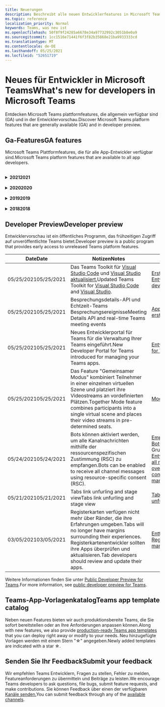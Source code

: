 ```yaml
---
title: Neuerungen
description: Beschreibt alle neuen Entwicklerfeatures in Microsoft Teams
ms.topic: reference
localization_priority: Normal
keywords: Teams, was neu ist
ms.openlocfilehash: 50f8f9f24285a6678e34a97732992c3051b8e0a9
ms.sourcegitcommit: 1cc1516e71441f6f3f82b35868e21ba9933333cd
ms.translationtype: MT
ms.contentlocale: de-DE
ms.lasthandoff: 05/25/2021
ms.locfileid: "52651719"
---
```

# <a name="whats-new-for-developers-in-microsoft-teams"></a><span data-ttu-id="3d6ef-104">Neues für Entwickler in Microsoft Teams</span><span class="sxs-lookup"><span data-stu-id="3d6ef-104">What's new for developers in Microsoft Teams</span></span>

<span data-ttu-id="3d6ef-105">Entdecken Microsoft Teams plattformfeatures, die allgemein verfügbar sind (GA) und in der Entwicklervorschau.</span><span class="sxs-lookup"><span data-stu-id="3d6ef-105">Discover Microsoft Teams platform features that are generally available (GA) and in developer preview.</span></span>

## <a name="ga-features"></a><span data-ttu-id="3d6ef-106">Ga-Features</span><span class="sxs-lookup"><span data-stu-id="3d6ef-106">GA features</span></span>

<span data-ttu-id="3d6ef-107">Microsoft Teams Plattformfeatures, die für alle App-Entwickler verfügbar sind.</span><span class="sxs-lookup"><span data-stu-id="3d6ef-107">Microsoft Teams platform features that are available to all app developers.</span></span>

<br>

<details>

<summary><span data-ttu-id="3d6ef-108"><b>2021</b></span><span class="sxs-lookup"><span data-stu-id="3d6ef-108"><b>2021</b></span></span></summary>

| <span data-ttu-id="3d6ef-109">**Date**</span><span class="sxs-lookup"><span data-stu-id="3d6ef-109">**Date**</span></span> | <span data-ttu-id="3d6ef-110">**Notizen**</span><span class="sxs-lookup"><span data-stu-id="3d6ef-110">**Notes**</span></span> | <span data-ttu-id="3d6ef-111">**Geänderte Themen**</span><span class="sxs-lookup"><span data-stu-id="3d6ef-111">**Changed topics**</span></span> |
| -------- | --------- | ------------------ |
|<span data-ttu-id="3d6ef-112">05/24/2021</span><span class="sxs-lookup"><span data-stu-id="3d6ef-112">05/24/2021</span></span>|<span data-ttu-id="3d6ef-113">Die Teams app-Entwurfsrichtlinien mit mobilen Mustern und mehr aktualisiert.</span><span class="sxs-lookup"><span data-stu-id="3d6ef-113">Updated Teams app design guidelines with mobile patterns and more.</span></span>|[<span data-ttu-id="3d6ef-114">Entwerfen Ihrer Teams App</span><span class="sxs-lookup"><span data-stu-id="3d6ef-114">Designing your Teams app</span></span>](~/concepts/design/design-teams-app-overview.md)
|<span data-ttu-id="3d6ef-115">05/13/2021</span><span class="sxs-lookup"><span data-stu-id="3d6ef-115">05/13/2021</span></span>|<span data-ttu-id="3d6ef-116">Informationen zu mConnect und Skooler hinzugefügt.</span><span class="sxs-lookup"><span data-stu-id="3d6ef-116">Added information on mConnect and Skooler.</span></span>|[<span data-ttu-id="3d6ef-117">Lernverwaltungssystem für Das Lernen von Moodle</span><span class="sxs-lookup"><span data-stu-id="3d6ef-117">Moodle learning management system</span></span>](resources/moodle-overview.md)
|<span data-ttu-id="3d6ef-118">05/10/2021</span><span class="sxs-lookup"><span data-stu-id="3d6ef-118">05/10/2021</span></span>| <span data-ttu-id="3d6ef-119">Manifest v1.10 wird veröffentlicht.</span><span class="sxs-lookup"><span data-stu-id="3d6ef-119">Manifest v1.10 is released.</span></span>|[<span data-ttu-id="3d6ef-120">Manifestschema</span><span class="sxs-lookup"><span data-stu-id="3d6ef-120">Manifest schema</span></span>](resources/schema/manifest-schema.md) |
|<span data-ttu-id="3d6ef-121">05/10/2021</span><span class="sxs-lookup"><span data-stu-id="3d6ef-121">05/10/2021</span></span>| <span data-ttu-id="3d6ef-122">Neue App-Anpassungsfunktion.</span><span class="sxs-lookup"><span data-stu-id="3d6ef-122">New app customization feature.</span></span>| [<span data-ttu-id="3d6ef-123">Aktivieren von Organisationen zum Anpassen Ihrer App</span><span class="sxs-lookup"><span data-stu-id="3d6ef-123">Enable orgs to customize your app</span></span>](concepts/design/enable-app-customization.md) |
|<span data-ttu-id="3d6ef-124">05/07/2021</span><span class="sxs-lookup"><span data-stu-id="3d6ef-124">05/07/2021</span></span>| <span data-ttu-id="3d6ef-125">Tiefe Links für Audio- und Videoanrufe im Chat.</span><span class="sxs-lookup"><span data-stu-id="3d6ef-125">Deep links for audio and video calls in chat.</span></span> |[<span data-ttu-id="3d6ef-126">Deep-Links</span><span class="sxs-lookup"><span data-stu-id="3d6ef-126">Deep links</span></span>](concepts/build-and-test/deep-links.md#deep-linking-to-an-audio-or-audio-video-call) |
|<span data-ttu-id="3d6ef-127">04/30/2021</span><span class="sxs-lookup"><span data-stu-id="3d6ef-127">04/30/2021</span></span>|<span data-ttu-id="3d6ef-128">Neue Anleitung zum Veröffentlichen von Apps im Teams Store.</span><span class="sxs-lookup"><span data-stu-id="3d6ef-128">New guidance on how to publish apps to the Teams store.</span></span>|<span data-ttu-id="3d6ef-129">[Veröffentlichen Ihrer App im Teams Store](concepts/deploy-and-publish/appsource/publish.md), Teams Richtlinien für die [Storeüberprüfung](concepts/deploy-and-publish/appsource/prepare/teams-store-validation-guidelines.md)</span><span class="sxs-lookup"><span data-stu-id="3d6ef-129">[Publish your app to the Teams store](concepts/deploy-and-publish/appsource/publish.md), [Teams store validation guidelines](concepts/deploy-and-publish/appsource/prepare/teams-store-validation-guidelines.md)</span></span> |
|<span data-ttu-id="3d6ef-130">04/29/2021</span><span class="sxs-lookup"><span data-stu-id="3d6ef-130">04/29/2021</span></span> | <span data-ttu-id="3d6ef-131">Neu: Universelle Aktionen für adaptive Karten.</span><span class="sxs-lookup"><span data-stu-id="3d6ef-131">New: Universal Actions for Adaptive Cards.</span></span> | [<span data-ttu-id="3d6ef-132">Universal-Aktionen für adaptive Karten</span><span class="sxs-lookup"><span data-stu-id="3d6ef-132">Universal Actions for Adaptive Cards</span></span>](task-modules-and-cards/cards/universal-actions-for-adaptive-cards/overview.md) |
|<span data-ttu-id="3d6ef-133">04/08/2021</span><span class="sxs-lookup"><span data-stu-id="3d6ef-133">04/08/2021</span></span>| <span data-ttu-id="3d6ef-134">Die App-Anpassungsfunktion ist jetzt in der Entwicklervorschau verfügbar.</span><span class="sxs-lookup"><span data-stu-id="3d6ef-134">App customization feature is now available in developer preview.</span></span>|<span data-ttu-id="3d6ef-135">[Übersicht über die Entwurfsteams-App,](concepts/design/enable-app-customization.md) [Übersicht über App Studio](concepts/build-and-test/app-studio-overview.md#connectors)und [Manifestschema](resources/schema/manifest-schema-dev-preview.md)</span><span class="sxs-lookup"><span data-stu-id="3d6ef-135">[Design teams app overview](concepts/design/enable-app-customization.md), [App studio overview](concepts/build-and-test/app-studio-overview.md#connectors), and [Manifest schema](resources/schema/manifest-schema-dev-preview.md)</span></span> |
|<span data-ttu-id="3d6ef-136">03/18/2021</span><span class="sxs-lookup"><span data-stu-id="3d6ef-136">03/18/2021</span></span>|<span data-ttu-id="3d6ef-137">Hinweis: Aktualisieren Sie auf Version 4.10 oder höher des Bot Framework SDK, wie wir mit dem Veraltetkeitsprozess für `TeamsInfo.getMembers` und begonnen `TeamsInfo.GetMembersAsync` haben.</span><span class="sxs-lookup"><span data-stu-id="3d6ef-137">Notice: Update to version 4.10 or above of the Bot Framework SDK, as we've started with the deprecation process for `TeamsInfo.getMembers` and `TeamsInfo.GetMembersAsync`.</span></span> | [<span data-ttu-id="3d6ef-138">Bot API-Änderungen für Team-/Chatmitglieder</span><span class="sxs-lookup"><span data-stu-id="3d6ef-138">Bot API Changes for Team/Chat Members</span></span>](resources/team-chat-member-api-changes.md) |
|<span data-ttu-id="3d6ef-139">03/05/2021</span><span class="sxs-lookup"><span data-stu-id="3d6ef-139">03/05/2021</span></span>|<span data-ttu-id="3d6ef-140">Hinweis: Registerkarten haben keine Ränder mehr um ihre Erfahrungen.</span><span class="sxs-lookup"><span data-stu-id="3d6ef-140">Notice: Tabs will no longer have margins surrounding their experiences.</span></span> <span data-ttu-id="3d6ef-141">Registerkartenentwickler sollten ihre Apps überprüfen und aktualisieren.</span><span class="sxs-lookup"><span data-stu-id="3d6ef-141">Tab developers should review and update their apps.</span></span> | [<span data-ttu-id="3d6ef-142">Entfernen von Registerkartenrändern</span><span class="sxs-lookup"><span data-stu-id="3d6ef-142">Removing tab margins</span></span>](resources/removing-tab-margins.md) |
|<span data-ttu-id="3d6ef-143">03/05/2021</span><span class="sxs-lookup"><span data-stu-id="3d6ef-143">03/05/2021</span></span>|<span data-ttu-id="3d6ef-144">Der Standardinstallationsbereich und die Gruppenfunktion werden in der Entwicklervorschau angezeigt.</span><span class="sxs-lookup"><span data-stu-id="3d6ef-144">Default install scope and group capability is in developer preview.</span></span>| [<span data-ttu-id="3d6ef-145">Standardinstallationsbereich und Gruppenfunktion</span><span class="sxs-lookup"><span data-stu-id="3d6ef-145">Default install scope and group capability</span></span>](concepts/deploy-and-publish/add-default-install-scope.md) |
|<span data-ttu-id="3d6ef-146">03/05/2021</span><span class="sxs-lookup"><span data-stu-id="3d6ef-146">03/05/2021</span></span>|<span data-ttu-id="3d6ef-147">Ordnen Sie persönliche App-Registerkarten neu an.</span><span class="sxs-lookup"><span data-stu-id="3d6ef-147">Reorder personal app tabs.</span></span>|[<span data-ttu-id="3d6ef-148">Neu anordnen der Registerkarte Chat in persönlichen Apps</span><span class="sxs-lookup"><span data-stu-id="3d6ef-148">Reorder the chat tab in personal apps</span></span>](tabs/how-to/create-tab-pages/content-page.md#reorder-static-personal-tabs)|
|<span data-ttu-id="3d6ef-149">03/04/2021</span><span class="sxs-lookup"><span data-stu-id="3d6ef-149">03/04/2021</span></span>|<span data-ttu-id="3d6ef-150">Informationsmasken in adaptiven Karten.</span><span class="sxs-lookup"><span data-stu-id="3d6ef-150">Information masking in Adaptive cards.</span></span>| [<span data-ttu-id="3d6ef-151">Informationsmasken in adaptiven Karten</span><span class="sxs-lookup"><span data-stu-id="3d6ef-151">Information masking in Adaptive cards</span></span>](task-modules-and-cards/cards/cards-format.md#information-masking-in-adaptive-cards) |
|<span data-ttu-id="3d6ef-152">02/19/2021</span><span class="sxs-lookup"><span data-stu-id="3d6ef-152">02/19/2021</span></span>|<span data-ttu-id="3d6ef-153">Standortfunktionen hinzugefügt.</span><span class="sxs-lookup"><span data-stu-id="3d6ef-153">Added location capabilities.</span></span> <br/> <span data-ttu-id="3d6ef-154">Informationen zu Standortfunktionen werden in der Übersicht über die Gerätefunktionen, systemeigene Geräteberechtigungen, Integrieren von Medienfunktionen und QR- oder Barcodescannerfunktionen hinzugefügt.</span><span class="sxs-lookup"><span data-stu-id="3d6ef-154">Location capabilities information is added in the device capabilities overview, native device permissions, integrate media capabilities, and QR or barcode scanner capability files.</span></span>|<span data-ttu-id="3d6ef-155">[Übersicht,](concepts/device-capabilities/device-capabilities-overview.md) [Geräteberechtigungen anfordern,](concepts/device-capabilities/native-device-permissions.md) [Medienfunktionen integrieren,](concepts/device-capabilities/mobile-camera-image-permissions.md) [QR- oder Strichcodescannerfunktion](concepts/device-capabilities/qr-barcode-scanner-capability.md)integrieren, [Standortfunktionen integrieren](concepts/device-capabilities/location-capability.md)</span><span class="sxs-lookup"><span data-stu-id="3d6ef-155">[Overview](concepts/device-capabilities/device-capabilities-overview.md), [Request device permissions](concepts/device-capabilities/native-device-permissions.md), [Integrate media capabilities](concepts/device-capabilities/mobile-camera-image-permissions.md), [Integrate QR or barcode scanner capability](concepts/device-capabilities/qr-barcode-scanner-capability.md), [Integrate location capabilities](concepts/device-capabilities/location-capability.md)</span></span> |
|<span data-ttu-id="3d6ef-156">02/18/2021</span><span class="sxs-lookup"><span data-stu-id="3d6ef-156">02/18/2021</span></span>|<span data-ttu-id="3d6ef-157">QR- oder Strichcodescannerfunktion hinzugefügt.</span><span class="sxs-lookup"><span data-stu-id="3d6ef-157">Added QR or barcode scanner capability.</span></span> <br/> <span data-ttu-id="3d6ef-158">Informationen zu QR- oder Strichcodescannerfunktionen werden in der Übersicht über die Gerätefunktionen, systemeigene Geräteberechtigungen und in die Integration von Medienfunktionen hinzugefügt.</span><span class="sxs-lookup"><span data-stu-id="3d6ef-158">QR or barcode scanner  capability information is added in the device capabilities overview, native device permissions, and integrate media capabilities files.</span></span>|<span data-ttu-id="3d6ef-159">[Übersicht](concepts/device-capabilities/device-capabilities-overview.md), [Geräteberechtigungen anfordern,](concepts/device-capabilities/native-device-permissions.md) [Medienfunktionen integrieren,](concepts/device-capabilities/mobile-camera-image-permissions.md) [QR- oder Strichcodescannerfunktion integrieren](concepts/device-capabilities/qr-barcode-scanner-capability.md)</span><span class="sxs-lookup"><span data-stu-id="3d6ef-159">[Overview](concepts/device-capabilities/device-capabilities-overview.md), [Request device permissions](concepts/device-capabilities/native-device-permissions.md), [Integrate media capabilities](concepts/device-capabilities/mobile-camera-image-permissions.md), [Integrate QR or barcode scanner capability](concepts/device-capabilities/qr-barcode-scanner-capability.md)</span></span> |
|<span data-ttu-id="3d6ef-160">02/09/2021</span><span class="sxs-lookup"><span data-stu-id="3d6ef-160">02/09/2021</span></span>|<span data-ttu-id="3d6ef-161">Übersicht über die Gerätefunktionen hinzugefügt.</span><span class="sxs-lookup"><span data-stu-id="3d6ef-161">Added device capabilities overview.</span></span> <br/> <span data-ttu-id="3d6ef-162">Informationen zur Mikrofonfunktion werden den systemeigenen Geräteberechtigungen hinzugefügt und integrieren Medienfunktionendateien.</span><span class="sxs-lookup"><span data-stu-id="3d6ef-162">Microphone capability information is added in the native device permissions and integrate media capabilities files.</span></span>|<span data-ttu-id="3d6ef-163">[Übersicht](concepts/device-capabilities/device-capabilities-overview.md), [Geräteberechtigungen anfordern](concepts/device-capabilities/native-device-permissions.md), [Medienfunktionen integrieren](concepts/device-capabilities/mobile-camera-image-permissions.md)</span><span class="sxs-lookup"><span data-stu-id="3d6ef-163">[Overview](concepts/device-capabilities/device-capabilities-overview.md), [Request device permissions](concepts/device-capabilities/native-device-permissions.md), [Integrate media capabilities](concepts/device-capabilities/mobile-camera-image-permissions.md)</span></span>|

<br>

</details>

<br>

<details>
  
<summary><span data-ttu-id="3d6ef-164"><b>2020</b></span><span class="sxs-lookup"><span data-stu-id="3d6ef-164"><b>2020</b></span></span></summary>

| <span data-ttu-id="3d6ef-165">**Date**</span><span class="sxs-lookup"><span data-stu-id="3d6ef-165">**Date**</span></span> | <span data-ttu-id="3d6ef-166">**Notizen**</span><span class="sxs-lookup"><span data-stu-id="3d6ef-166">**Notes**</span></span> | <span data-ttu-id="3d6ef-167">**Geänderte Themen**</span><span class="sxs-lookup"><span data-stu-id="3d6ef-167">**Changed topics**</span></span> |
| -------- | --------- | ------------------ |
|<span data-ttu-id="3d6ef-168">11/30/2020</span><span class="sxs-lookup"><span data-stu-id="3d6ef-168">11/30/2020</span></span>|<span data-ttu-id="3d6ef-169">Integration von Identitätsplattformen in Teams Toolkit und Visual Studio Code für Registerkarten.</span><span class="sxs-lookup"><span data-stu-id="3d6ef-169">Identity platform integration with Teams Toolkit and Visual Studio Code for tabs.</span></span>|[<span data-ttu-id="3d6ef-170">Einmalige Anmeldung mit Teams Toolkit und Visual Studio Code für Registerkarten</span><span class="sxs-lookup"><span data-stu-id="3d6ef-170">Single sign-on authentication with Teams Toolkit and Visual Studio Code for tabs</span></span>](toolkit/visual-studio-code-tab-sso.md)|
|<span data-ttu-id="3d6ef-171">11/16/2020</span><span class="sxs-lookup"><span data-stu-id="3d6ef-171">11/16/2020</span></span>|<span data-ttu-id="3d6ef-172">Teams App-Manifest auf Version 1.8 aktualisiert.</span><span class="sxs-lookup"><span data-stu-id="3d6ef-172">Teams app manifest updated to version 1.8.</span></span>|[<span data-ttu-id="3d6ef-173">Referenz: Manifestschema für Microsoft Teams</span><span class="sxs-lookup"><span data-stu-id="3d6ef-173">Reference: Manifest schema for Microsoft Teams</span></span>](resources/schema/manifest-schema.md)|
|<span data-ttu-id="3d6ef-174">11/10/2020</span><span class="sxs-lookup"><span data-stu-id="3d6ef-174">11/10/2020</span></span>|<span data-ttu-id="3d6ef-175">Teams bot design guidelines.</span><span class="sxs-lookup"><span data-stu-id="3d6ef-175">Teams bot design guidelines.</span></span>|[<span data-ttu-id="3d6ef-176">Richtlinien für das Botdesign</span><span class="sxs-lookup"><span data-stu-id="3d6ef-176">Bot design guidelines</span></span>](bots/design/bots.md)|
|<span data-ttu-id="3d6ef-177">09/30/2020</span><span class="sxs-lookup"><span data-stu-id="3d6ef-177">09/30/2020</span></span>|<span data-ttu-id="3d6ef-178">Das Senden und Empfangen von Dateien an Bots auf mobilen Geräten wird jetzt unterstützt.</span><span class="sxs-lookup"><span data-stu-id="3d6ef-178">Sending and receiving files to bots on mobile devices is now supported.</span></span>|[<span data-ttu-id="3d6ef-179">Senden und Empfangen von Dateien über Ihren Bot</span><span class="sxs-lookup"><span data-stu-id="3d6ef-179">Send and receive files through your bot</span></span>](resources/bot-v3/bots-files.md)|
|<span data-ttu-id="3d6ef-180">09/22/2020</span><span class="sxs-lookup"><span data-stu-id="3d6ef-180">09/22/2020</span></span>|<span data-ttu-id="3d6ef-181">Neue Informationen zum Einstieg in Teams Entwicklung.</span><span class="sxs-lookup"><span data-stu-id="3d6ef-181">New information for getting started with Teams development.</span></span>|[<span data-ttu-id="3d6ef-182">Erstellen der ersten Teams-App</span><span class="sxs-lookup"><span data-stu-id="3d6ef-182">Build your first Teams app overview</span></span>](build-your-first-app/build-first-app-overview.md)|
|<span data-ttu-id="3d6ef-183">09/18/2020</span><span class="sxs-lookup"><span data-stu-id="3d6ef-183">09/18/2020</span></span>|<span data-ttu-id="3d6ef-184">Unterstützung für Besprechungs-Teams (Release Preview).</span><span class="sxs-lookup"><span data-stu-id="3d6ef-184">Support for in-meeting Teams apps (Release Preview).</span></span>|<span data-ttu-id="3d6ef-185">[Erstellen von Apps für Teams und](apps-in-teams-meetings/create-apps-for-teams-meetings.md) Apps in Teams [Besprechungen](apps-in-teams-meetings/teams-apps-in-meetings.md)</span><span class="sxs-lookup"><span data-stu-id="3d6ef-185">[Create apps for Teams meetings](apps-in-teams-meetings/create-apps-for-teams-meetings.md) and [Apps in Teams meetings](apps-in-teams-meetings/teams-apps-in-meetings.md)</span></span>|
|<span data-ttu-id="3d6ef-186">08/19/2020</span><span class="sxs-lookup"><span data-stu-id="3d6ef-186">08/19/2020</span></span>|<span data-ttu-id="3d6ef-187">Importieren Teams Nachrichten mit Microsoft Graph.</span><span class="sxs-lookup"><span data-stu-id="3d6ef-187">Import Teams messages with Microsoft Graph.</span></span>|[<span data-ttu-id="3d6ef-188">Plattform-Nachrichten von Drittanbietern mithilfe von Microsoft Graph in Teams importieren</span><span class="sxs-lookup"><span data-stu-id="3d6ef-188">Import third-party platform messages to Teams using Microsoft Graph</span></span>](graph-api/import-messages/import-external-messages-to-teams.md)
| <span data-ttu-id="3d6ef-189">08/12/2020</span><span class="sxs-lookup"><span data-stu-id="3d6ef-189">08/12/2020</span></span> |<span data-ttu-id="3d6ef-190">Unterstützung für adaptive Karten im eingehenden Webhook, der zu GA verschoben wurde.</span><span class="sxs-lookup"><span data-stu-id="3d6ef-190">Adaptive Cards support in incoming webhook moved to GA.</span></span>|[<span data-ttu-id="3d6ef-191">Senden von adaptiven Karten mithilfe eines eingehenden Webhooks</span><span class="sxs-lookup"><span data-stu-id="3d6ef-191">Send adaptive cards using an incoming webhook</span></span>](~/webhooks-and-connectors/how-to/connectors-using.md#send-adaptive-cards-using-an-incoming-webhook) |
|<span data-ttu-id="3d6ef-192">08/10/2020</span><span class="sxs-lookup"><span data-stu-id="3d6ef-192">08/10/2020</span></span>|<span data-ttu-id="3d6ef-193">Erste Schritte beim Erstellen Teams Apps mit dem Visual Studio Toolkit.</span><span class="sxs-lookup"><span data-stu-id="3d6ef-193">Get started building Teams apps with the Visual Studio Toolkit.</span></span>|[<span data-ttu-id="3d6ef-194">Erstellen von Apps mit dem Microsoft Teams Toolkit und Visual Studio Code</span><span class="sxs-lookup"><span data-stu-id="3d6ef-194">Build apps with the Microsoft Teams Toolkit and Visual Studio Code</span></span>](toolkit/visual-studio-overview.md) |
|<span data-ttu-id="3d6ef-195">08/06/2020</span><span class="sxs-lookup"><span data-stu-id="3d6ef-195">08/06/2020</span></span>|<span data-ttu-id="3d6ef-196">Unterstützung für die Tabs-SSO-Authentifizierung.</span><span class="sxs-lookup"><span data-stu-id="3d6ef-196">Support for Tabs SSO authentication.</span></span>|[<span data-ttu-id="3d6ef-197">Entwickeln einer SSO-Microsoft Teams Registerkarte</span><span class="sxs-lookup"><span data-stu-id="3d6ef-197">Develop an SSO Microsoft Teams Tab</span></span>](tabs/how-to/authentication/auth-aad-sso.md#develop-an-sso-microsoft-teams-tab) |
|<span data-ttu-id="3d6ef-198">07/27/2020</span><span class="sxs-lookup"><span data-stu-id="3d6ef-198">07/27/2020</span></span> | <span data-ttu-id="3d6ef-199">Graph proaktive Bots und Nachrichten (Public Preview).</span><span class="sxs-lookup"><span data-stu-id="3d6ef-199">Graph proactive bots and messages (Public Preview).</span></span>|[<span data-ttu-id="3d6ef-200">Aktivieren einer proaktiven Botinstallation und proaktivem Messaging in Teams microsoft Graph</span><span class="sxs-lookup"><span data-stu-id="3d6ef-200">Enable proactive bot installation and proactive messaging in Teams with Microsoft Graph</span></span>](graph-api/proactive-bots-and-messages/graph-proactive-bots-and-messages.md)|
| <span data-ttu-id="3d6ef-201">07/22/2020</span><span class="sxs-lookup"><span data-stu-id="3d6ef-201">07/22/2020</span></span> |<span data-ttu-id="3d6ef-202">Updates für mobile Gerätefunktionen.</span><span class="sxs-lookup"><span data-stu-id="3d6ef-202">Mobile device capability updates.</span></span>|[<span data-ttu-id="3d6ef-203">Anfordern von Geräteberechtigungen für Microsoft Teams Registerkarte</span><span class="sxs-lookup"><span data-stu-id="3d6ef-203">Request device permissions for your Microsoft Teams tab</span></span>](concepts/device-capabilities/native-device-permissions.md) |
|<span data-ttu-id="3d6ef-204">07/20/2020</span><span class="sxs-lookup"><span data-stu-id="3d6ef-204">07/20/2020</span></span>|<span data-ttu-id="3d6ef-205">Teams App Validation Tool für AppSource-Übermittlungen.</span><span class="sxs-lookup"><span data-stu-id="3d6ef-205">Teams App Validation Tool for AppSource submissions.</span></span>|[<span data-ttu-id="3d6ef-206">Teams App-Validierungstool</span><span class="sxs-lookup"><span data-stu-id="3d6ef-206">Teams App Validation Tool</span></span>](concepts/deploy-and-publish/appsource/prepare/submission-checklist.md)
|<span data-ttu-id="3d6ef-207">07/15/2020</span><span class="sxs-lookup"><span data-stu-id="3d6ef-207">07/15/2020</span></span>|<span data-ttu-id="3d6ef-208">Erstellen Sie einen virtuellen Assistenten für Teams.</span><span class="sxs-lookup"><span data-stu-id="3d6ef-208">Create a virtual assistant for Teams.</span></span>|[<span data-ttu-id="3d6ef-209">Virtueller Assistent für Microsoft Teams</span><span class="sxs-lookup"><span data-stu-id="3d6ef-209">Virtual Assistant for Microsoft Teams</span></span>](samples/virtual-assistant.md)|
|<span data-ttu-id="3d6ef-210">07/14/2020</span><span class="sxs-lookup"><span data-stu-id="3d6ef-210">07/14/2020</span></span>|<span data-ttu-id="3d6ef-211">In einer dokumentation zu systemeigenen Ladeanzeigen.</span><span class="sxs-lookup"><span data-stu-id="3d6ef-211">Surfacing a native loading indicator documentation.</span></span>|[<span data-ttu-id="3d6ef-212">Anzeigen eines systemeigenen Ladeindikators</span><span class="sxs-lookup"><span data-stu-id="3d6ef-212">Showing a native loading indicator</span></span>](tabs/how-to/create-tab-pages/content-page.md#show-a-native-loading-indicator)
|<span data-ttu-id="3d6ef-213">07/01/2020</span><span class="sxs-lookup"><span data-stu-id="3d6ef-213">07/01/2020</span></span>|<span data-ttu-id="3d6ef-214">Erste Schritte beim Erstellen Teams Apps mit dem Visual Studio Code Toolkit.</span><span class="sxs-lookup"><span data-stu-id="3d6ef-214">Get started building Teams apps with the Visual Studio Code Toolkit.</span></span>|[<span data-ttu-id="3d6ef-215">Erstellen von Apps mit dem Microsoft Teams Toolkit und Visual Studio Code</span><span class="sxs-lookup"><span data-stu-id="3d6ef-215">Build apps with the Microsoft Teams Toolkit and Visual Studio Code</span></span>](toolkit/visual-studio-code-overview.md) |
|<span data-ttu-id="3d6ef-216">07/01/2020</span><span class="sxs-lookup"><span data-stu-id="3d6ef-216">07/01/2020</span></span>|<span data-ttu-id="3d6ef-217">Einmaliges Anmelden für Registerkarten ga für Teams und Desktopclients.</span><span class="sxs-lookup"><span data-stu-id="3d6ef-217">Single sign-on for tabs GA for Teams web and desktop clients.</span></span>|[<span data-ttu-id="3d6ef-218">Single Sign-On (SSO)</span><span class="sxs-lookup"><span data-stu-id="3d6ef-218">Single Sign-On (SSO)</span></span>](tabs/how-to/authentication/auth-aad-sso.md)|
|<span data-ttu-id="3d6ef-219">06/05/2020</span><span class="sxs-lookup"><span data-stu-id="3d6ef-219">06/05/2020</span></span>| <span data-ttu-id="3d6ef-220">Manifestschema auf Version 1.7 aktualisiert.</span><span class="sxs-lookup"><span data-stu-id="3d6ef-220">Manifest schema updated to version 1.7.</span></span>| [<span data-ttu-id="3d6ef-221">Referenz: Manifestschema für Microsoft Teams</span><span class="sxs-lookup"><span data-stu-id="3d6ef-221">Reference: Manifest schema for Microsoft Teams</span></span>](resources/schema/manifest-schema.md)|
|<span data-ttu-id="3d6ef-222">05/18/2020</span><span class="sxs-lookup"><span data-stu-id="3d6ef-222">05/18/2020</span></span>|<span data-ttu-id="3d6ef-223">Integrieren Power Virtual Agents in Teams.</span><span class="sxs-lookup"><span data-stu-id="3d6ef-223">Integrate Power Virtual Agents with Teams.</span></span>|[<span data-ttu-id="3d6ef-224">Integrieren eines Power Virtual Agents Chatbots in Microsoft Teams</span><span class="sxs-lookup"><span data-stu-id="3d6ef-224">Integrate a Power Virtual Agents chatbot with Microsoft Teams</span></span>](bots/how-to/add-power-virtual-agents-bot-to-teams.md)|
|<span data-ttu-id="3d6ef-225">04/01/2020</span><span class="sxs-lookup"><span data-stu-id="3d6ef-225">04/01/2020</span></span>|<span data-ttu-id="3d6ef-226">Integrieren von WFM-Systemen mit Shifts Connector für Teams.</span><span class="sxs-lookup"><span data-stu-id="3d6ef-226">Integrate WFM systems with Shifts Connector for Teams.</span></span>|[<span data-ttu-id="3d6ef-227">Microsoft Teams Verschiebt WFM-Connectors</span><span class="sxs-lookup"><span data-stu-id="3d6ef-227">Microsoft Teams Shifts WFM connectors</span></span>](samples/shifts-wfm-connectors.md)
| <span data-ttu-id="3d6ef-228">03/24/2020</span><span class="sxs-lookup"><span data-stu-id="3d6ef-228">03/24/2020</span></span> | <span data-ttu-id="3d6ef-229">Unterstützung für das Abrufen eines einzelnen Mitglieds einer Unterhaltung und zusätzliche Unterstützung für das Abrufen von seitenseitigen Mitgliedern hinzugefügt.</span><span class="sxs-lookup"><span data-stu-id="3d6ef-229">Added support for retrieving a single member of a conversation, and additional support for retrieving paged members.</span></span> | [<span data-ttu-id="3d6ef-230">Teams-Kontext für Ihren Bot erhalten</span><span class="sxs-lookup"><span data-stu-id="3d6ef-230">Get Teams context for your bot</span></span>](~/bots/how-to/get-teams-context.md) |

<br>

</details>

<br>

<details>
  
<summary><span data-ttu-id="3d6ef-231"><b>2019</b></span><span class="sxs-lookup"><span data-stu-id="3d6ef-231"><b>2019</b></span></span></summary>

| <span data-ttu-id="3d6ef-232">**Date**</span><span class="sxs-lookup"><span data-stu-id="3d6ef-232">**Date**</span></span> | <span data-ttu-id="3d6ef-233">**Notizen**</span><span class="sxs-lookup"><span data-stu-id="3d6ef-233">**Notes**</span></span> | <span data-ttu-id="3d6ef-234">**Geänderte Themen**</span><span class="sxs-lookup"><span data-stu-id="3d6ef-234">**Changed topics**</span></span> |
| -------- | --------- | ------------------ |
| <span data-ttu-id="3d6ef-235">12/26/2019</span><span class="sxs-lookup"><span data-stu-id="3d6ef-235">12/26/2019</span></span> | <span data-ttu-id="3d6ef-236">Der Parameter in Nutzlasten, die an einen Bot gesendet werden, ist nicht mehr verschlüsselt, sodass Sie diesen Wert verwenden können, um `replyToId` Deeplinks zu diesen Nachrichten zu erstellen.</span><span class="sxs-lookup"><span data-stu-id="3d6ef-236">The `replyToId` parameter in payloads sent to a bot is no longer encrypted, allowing you to use this value to construct deeplinks to these messages.</span></span> <span data-ttu-id="3d6ef-237">Nachrichtennutzlasten enthalten die verschlüsselten Werte im Parameter `legacy.replyToId` .</span><span class="sxs-lookup"><span data-stu-id="3d6ef-237">Message payloads include the encrypted values in the parameter `legacy.replyToId`.</span></span>  |
| <span data-ttu-id="3d6ef-238">11/05/2019</span><span class="sxs-lookup"><span data-stu-id="3d6ef-238">11/05/2019</span></span> | <span data-ttu-id="3d6ef-239">Einmaliges Anmelden mit dem Teams JavaScript SDK.</span><span class="sxs-lookup"><span data-stu-id="3d6ef-239">Single sign-on using the Teams JavaScript SDK.</span></span> | [<span data-ttu-id="3d6ef-240">Einmaliges Anmelden</span><span class="sxs-lookup"><span data-stu-id="3d6ef-240">Single sign-on</span></span>](tabs/how-to/authentication/auth-aad-sso.md) |
| <span data-ttu-id="3d6ef-241">10/31/2019</span><span class="sxs-lookup"><span data-stu-id="3d6ef-241">10/31/2019</span></span> | <span data-ttu-id="3d6ef-242">Dokumentation zu Unterhaltungsbots und Messagingerweiterungen, die aktualisiert wurden, um das 4.6 Bot Framework SDK zu widerspiegeln.</span><span class="sxs-lookup"><span data-stu-id="3d6ef-242">Conversational bots and messaging extension documentation updated to reflect the 4.6 Bot Framework SDK.</span></span> <span data-ttu-id="3d6ef-243">Die Dokumentation für das v3 SDK finden Sie im Abschnitt Ressourcen.</span><span class="sxs-lookup"><span data-stu-id="3d6ef-243">Documentation for the v3 SDK is available in the Resources section.</span></span> | <span data-ttu-id="3d6ef-244">Alle Bot- und Messagingerweiterungsdokumentation.</span><span class="sxs-lookup"><span data-stu-id="3d6ef-244">All bot and messaging extension documentation.</span></span> |
| <span data-ttu-id="3d6ef-245">10/31/2019</span><span class="sxs-lookup"><span data-stu-id="3d6ef-245">10/31/2019</span></span> | <span data-ttu-id="3d6ef-246">Neue Dokumentationsstruktur und Hauptartikel-Umgestaltung.</span><span class="sxs-lookup"><span data-stu-id="3d6ef-246">New documentation structure, and major article refactoring.</span></span> <span data-ttu-id="3d6ef-247">Melden Sie alle nicht gefundenen Links oder 404, indem Sie ein GitHub erstellen.</span><span class="sxs-lookup"><span data-stu-id="3d6ef-247">Please report any dead links or 404's by creating a GitHub Issue.</span></span> | <span data-ttu-id="3d6ef-248">Alle!</span><span class="sxs-lookup"><span data-stu-id="3d6ef-248">All of them!</span></span> |
| <span data-ttu-id="3d6ef-249">09/13/2019</span><span class="sxs-lookup"><span data-stu-id="3d6ef-249">09/13/2019</span></span> | <span data-ttu-id="3d6ef-250">Der Anforderungsbot wird über die aktionsbasierte Messagingerweiterung installiert.</span><span class="sxs-lookup"><span data-stu-id="3d6ef-250">Request bot is installed from action-based messaging extension.</span></span> | [<span data-ttu-id="3d6ef-251">Initiieren von Aktionen mit Messagingerweiterungen</span><span class="sxs-lookup"><span data-stu-id="3d6ef-251">Initiate actions with messaging extensions</span></span>](resources/messaging-extension-v3/create-extensions.md#request-to-install-your-conversational-bot)
| <span data-ttu-id="3d6ef-252">08/28/2019</span><span class="sxs-lookup"><span data-stu-id="3d6ef-252">08/28/2019</span></span> | <span data-ttu-id="3d6ef-253">Unterstützung für private Kanäle in Registerkarten und Connectors.</span><span class="sxs-lookup"><span data-stu-id="3d6ef-253">Support for private channels in tabs and Connectors.</span></span> | [<span data-ttu-id="3d6ef-254">Kontext für Ihre Registerkarte erhalten</span><span class="sxs-lookup"><span data-stu-id="3d6ef-254">Get context for your tab</span></span>](tabs/how-to/access-teams-context.md#retrieving-context-in-private-channels) |
| <span data-ttu-id="3d6ef-255">06/20/2019</span><span class="sxs-lookup"><span data-stu-id="3d6ef-255">06/20/2019</span></span> | <span data-ttu-id="3d6ef-256">Freigeben einer externen Website von einer externen Website in einem Teams Kanal.</span><span class="sxs-lookup"><span data-stu-id="3d6ef-256">Share an external website, from an external website, into a Teams channel.</span></span> | [<span data-ttu-id="3d6ef-257">Freigeben für Teams</span><span class="sxs-lookup"><span data-stu-id="3d6ef-257">Share to Teams</span></span>](~/share-to-teams.md) |
| <span data-ttu-id="3d6ef-258">05/25/2019</span><span class="sxs-lookup"><span data-stu-id="3d6ef-258">05/25/2019</span></span> | <span data-ttu-id="3d6ef-259">Reagieren Sie mit Botnachricht aus dem Aufgabenmodul.</span><span class="sxs-lookup"><span data-stu-id="3d6ef-259">Respond with bot message from task module.</span></span> | [<span data-ttu-id="3d6ef-260">Reagieren mit Botnachricht aus dem Aufgabenmodul</span><span class="sxs-lookup"><span data-stu-id="3d6ef-260">Respond with bot message from task module</span></span>](resources/messaging-extension-v3/create-extensions.md#respond-with-an-adaptive-card-message-sent-from-a-bot) |
| <span data-ttu-id="3d6ef-261">05/25/2019</span><span class="sxs-lookup"><span data-stu-id="3d6ef-261">05/25/2019</span></span> | <span data-ttu-id="3d6ef-262">Bots in Gruppenchats.</span><span class="sxs-lookup"><span data-stu-id="3d6ef-262">Bots in group chats.</span></span> | [<span data-ttu-id="3d6ef-263">Interagieren mit einem Bot im Gruppenchat oder -kanal</span><span class="sxs-lookup"><span data-stu-id="3d6ef-263">Interact with a bot in group chat or channel</span></span>](~/concepts/bots/bot-conversations/bots-conv-channel.md) |
| <span data-ttu-id="3d6ef-264">05/20/2019</span><span class="sxs-lookup"><span data-stu-id="3d6ef-264">05/20/2019</span></span> | <span data-ttu-id="3d6ef-265">Lokalisierung des App-Manifests.</span><span class="sxs-lookup"><span data-stu-id="3d6ef-265">App manifest localization.</span></span> | [<span data-ttu-id="3d6ef-266">App-Lokalisierung</span><span class="sxs-lookup"><span data-stu-id="3d6ef-266">App localization</span></span>](~/publishing/apps-localization.md) |
| <span data-ttu-id="3d6ef-267">05/20/2019</span><span class="sxs-lookup"><span data-stu-id="3d6ef-267">05/20/2019</span></span> | <span data-ttu-id="3d6ef-268">Nachrichtenaktionen.</span><span class="sxs-lookup"><span data-stu-id="3d6ef-268">Message actions.</span></span> | [<span data-ttu-id="3d6ef-269">Nachrichtenaktionen</span><span class="sxs-lookup"><span data-stu-id="3d6ef-269">Message Actions</span></span>](resources/messaging-extension-v3/create-extensions.md#action-type-message-extensions) |
| <span data-ttu-id="3d6ef-270">05/20/2019</span><span class="sxs-lookup"><span data-stu-id="3d6ef-270">05/20/2019</span></span> | <span data-ttu-id="3d6ef-271">Verknüpfungsentfurling (benutzerdefinierte URL-Vorschau).</span><span class="sxs-lookup"><span data-stu-id="3d6ef-271">Link unfurling (custom URL previews).</span></span> | [<span data-ttu-id="3d6ef-272">Entfalten von Links</span><span class="sxs-lookup"><span data-stu-id="3d6ef-272">Link unfurling</span></span>](messaging-extensions/how-to/link-unfurling.md)|
| <span data-ttu-id="3d6ef-273">05/06/2019</span><span class="sxs-lookup"><span data-stu-id="3d6ef-273">05/06/2019</span></span> | <span data-ttu-id="3d6ef-274">Anwendungszertifizierungsprogramm für Store-Apps.</span><span class="sxs-lookup"><span data-stu-id="3d6ef-274">Application Certification program for store apps.</span></span> | [<span data-ttu-id="3d6ef-275">Anwendungszertifizierung</span><span class="sxs-lookup"><span data-stu-id="3d6ef-275">Application Certification</span></span>](~/concepts/deploy-and-publish/appsource/post-publish/overview.md#complete-microsoft-365-certification) |
| <span data-ttu-id="3d6ef-276">05/06/2019</span><span class="sxs-lookup"><span data-stu-id="3d6ef-276">05/06/2019</span></span> | <span data-ttu-id="3d6ef-277">App-Vorlagen sind jetzt verfügbar.</span><span class="sxs-lookup"><span data-stu-id="3d6ef-277">App Templates are now available.</span></span> | [<span data-ttu-id="3d6ef-278">App-Vorlagen</span><span class="sxs-lookup"><span data-stu-id="3d6ef-278">App Templates</span></span>](~/samples/app-templates.md) |
| <span data-ttu-id="3d6ef-279">04/23/2019</span><span class="sxs-lookup"><span data-stu-id="3d6ef-279">04/23/2019</span></span> | <span data-ttu-id="3d6ef-280">Aktionsbasierte Messagingerweiterungen sind jetzt verfügbar.</span><span class="sxs-lookup"><span data-stu-id="3d6ef-280">Action-based Messaging Extensions are now available.</span></span> | [<span data-ttu-id="3d6ef-281">Aktionsbasierte Nachrichtenerweiterungen</span><span class="sxs-lookup"><span data-stu-id="3d6ef-281">Action-based Message Extensions</span></span>](~/concepts/messaging-extensions/create-extensions.md) |
| <span data-ttu-id="3d6ef-282">02/18/2019</span><span class="sxs-lookup"><span data-stu-id="3d6ef-282">02/18/2019</span></span> | <span data-ttu-id="3d6ef-283">Das Erstellen von tiefen Links zu privaten Chats ist nicht in der Entwicklervorschau verfügbar.</span><span class="sxs-lookup"><span data-stu-id="3d6ef-283">Creating deep links to private chat is out of developer preview and available.</span></span> | [<span data-ttu-id="3d6ef-284">Tiefe Verknüpfung mit einem Chat</span><span class="sxs-lookup"><span data-stu-id="3d6ef-284">Deep linking to a chat</span></span>](concepts/build-and-test/deep-links.md#deep-linking-to-a-chat) |
| <span data-ttu-id="3d6ef-285">01/23/2019</span><span class="sxs-lookup"><span data-stu-id="3d6ef-285">01/23/2019</span></span> | <span data-ttu-id="3d6ef-286">Anzeigen von SKU- und licenceType-Informationen im Registerkartenkontext.</span><span class="sxs-lookup"><span data-stu-id="3d6ef-286">Surfacing SKU and licenceType information in the tab context.</span></span> | [<span data-ttu-id="3d6ef-287">Registerkartenkontext</span><span class="sxs-lookup"><span data-stu-id="3d6ef-287">Tab Context</span></span>](~/concepts/tabs/tabs-context.md) |

<br>

</details>

<br>

<details>

<summary><span data-ttu-id="3d6ef-288"><b>2018</b></span><span class="sxs-lookup"><span data-stu-id="3d6ef-288"><b>2018</b></span></span></summary>

| <span data-ttu-id="3d6ef-289">**Date**</span><span class="sxs-lookup"><span data-stu-id="3d6ef-289">**Date**</span></span> | <span data-ttu-id="3d6ef-290">**Notizen**</span><span class="sxs-lookup"><span data-stu-id="3d6ef-290">**Notes**</span></span> | <span data-ttu-id="3d6ef-291">**Geänderte Themen**</span><span class="sxs-lookup"><span data-stu-id="3d6ef-291">**Changed topics**</span></span> |
| -------- | --------- | ------------------ |
| <span data-ttu-id="3d6ef-292">12.11.2018</span><span class="sxs-lookup"><span data-stu-id="3d6ef-292">11/12/2018</span></span> | <span data-ttu-id="3d6ef-293">Registerkarten im Gruppenchat sind jetzt in der veröffentlichten Version von Teams verfügbar und wurden aus der Entwicklervorschau verschoben.</span><span class="sxs-lookup"><span data-stu-id="3d6ef-293">Tabs in group chat is now available in the released version of Teams, and has been moved out of developer preview.</span></span> <span data-ttu-id="3d6ef-294">Im Rahmen dieser Arbeit wurde der Abschnitt Registerkarten aus Gründen der Übersichtlichkeit überarbeitet.</span><span class="sxs-lookup"><span data-stu-id="3d6ef-294">As part of this work, the tabs section has been reworked for clarity.</span></span>| [<span data-ttu-id="3d6ef-295">Konfigurierbare Registerkarten</span><span class="sxs-lookup"><span data-stu-id="3d6ef-295">Configurable tabs</span></span>](~/concepts/tabs/tabs-configurable.md) |
| <span data-ttu-id="3d6ef-296">11/11/2018</span><span class="sxs-lookup"><span data-stu-id="3d6ef-296">11/11/2018</span></span> | <span data-ttu-id="3d6ef-297">Die ersten Schritte für Knoten JS und für .NET/C# wurden aktualisiert, um App Studio in Teams zu verwenden, und ein neuer Abschnitt wurde zum Hosten von Node-basierten Teams-Apps in Azure hinzugefügt.</span><span class="sxs-lookup"><span data-stu-id="3d6ef-297">Getting started for Node JS and for .NET/C# has been updated to use App Studio in Teams, and a new section has been added on hosting Node based Teams apps in Azure.</span></span> | <span data-ttu-id="3d6ef-298">Erste Schritte auf der [Microsoft Teams-Plattform mit C#/.NET und App Studio](~/get-started/get-started-dotnet-app-studio.md), Erste Schritte auf der Microsoft Teams-Plattform mit Node [JS und App Studio](~/get-started/get-started-nodejs-app-studio.md), Hosten Ihrer Node [Teams-App in Azure](~/get-started/get-started-nodejs-in-azure.md)</span><span class="sxs-lookup"><span data-stu-id="3d6ef-298">[Get started on the Microsoft Teams platform with C#/.NET and App Studio](~/get-started/get-started-dotnet-app-studio.md),  [Get started on the Microsoft Teams platform with Node JS and App Studio](~/get-started/get-started-nodejs-app-studio.md), [Host your Node Teams app in Azure](~/get-started/get-started-nodejs-in-azure.md)</span></span>|
| <span data-ttu-id="3d6ef-299">11/09/2018</span><span class="sxs-lookup"><span data-stu-id="3d6ef-299">11/09/2018</span></span> | <span data-ttu-id="3d6ef-300">Sie können jetzt tiefe Links zu privaten Chats zwischen Benutzern erstellen.</span><span class="sxs-lookup"><span data-stu-id="3d6ef-300">You can now create deep links to private chats between users.</span></span> | [<span data-ttu-id="3d6ef-301">Tiefe Verknüpfung mit einem Chat</span><span class="sxs-lookup"><span data-stu-id="3d6ef-301">Deep linking to a chat</span></span>](concepts/build-and-test/deep-links.md#deep-linking-to-a-chat) |
| <span data-ttu-id="3d6ef-302">08.11.2018</span><span class="sxs-lookup"><span data-stu-id="3d6ef-302">11/08/2018</span></span> | <span data-ttu-id="3d6ef-303">SharePoint-Framework 1.7 ist im Lieferumfang und damit ein neues Feature zur Verwendung Microsoft Teams Registerkarte als SharePoint-Framework web part.</span><span class="sxs-lookup"><span data-stu-id="3d6ef-303">SharePoint Framework 1.7 has shipped and with it a new feature to use Microsoft Teams tab as a SharePoint Framework web part.</span></span> | [<span data-ttu-id="3d6ef-304">Registerkarten in SharePoint</span><span class="sxs-lookup"><span data-stu-id="3d6ef-304">Tabs in SharePoint</span></span>](~/concepts/tabs/tabs-in-sharepoint.md) |
| <span data-ttu-id="3d6ef-305">11/05/2018</span><span class="sxs-lookup"><span data-stu-id="3d6ef-305">11/05/2018</span></span> | <span data-ttu-id="3d6ef-306">Das **Aufgabenmodulfeature** wurde veröffentlicht.</span><span class="sxs-lookup"><span data-stu-id="3d6ef-306">The **task module** feature was released.</span></span> <span data-ttu-id="3d6ef-307">Mit einem Aufgabenmodul können Sie modale Popuperfahrungen in Ihrer Teams sowohl auf Bots als auch auf Registerkarten erstellen.</span><span class="sxs-lookup"><span data-stu-id="3d6ef-307">A task module allows you to create modal popup experiences in your Teams application, from both bots and tabs.</span></span> <span data-ttu-id="3d6ef-308">Innerhalb des Popups können Sie ihren eigenen benutzerdefinierten HTML/JavaScript-Code ausführen, ein -basiertes Widget wie ein YouTube- oder Microsoft Stream-Video anzeigen oder eine `<iframe>` [adaptive Karte anzeigen.](/adaptive-cards/)</span><span class="sxs-lookup"><span data-stu-id="3d6ef-308">Inside the popup, you can run your own custom HTML/JavaScript code, show an `<iframe>`-based widget such as a YouTube or Microsoft Stream video, or display an [Adaptive card](/adaptive-cards/).</span></span> | <span data-ttu-id="3d6ef-309">[Aufgabenmodul Übersicht](~/concepts/task-modules/task-modules-overview.md), [Aufgabenmodul in Registerkarten](~/concepts/task-modules/task-modules-tabs.md),  [Aufgabenmodul in Bots](~/concepts/task-modules/task-modules-bots.md)</span><span class="sxs-lookup"><span data-stu-id="3d6ef-309">[Task module Overview](~/concepts/task-modules/task-modules-overview.md), [task module in tabs](~/concepts/task-modules/task-modules-tabs.md),  [task module in bots](~/concepts/task-modules/task-modules-bots.md)</span></span> |
| <span data-ttu-id="3d6ef-310">10/05/2018</span><span class="sxs-lookup"><span data-stu-id="3d6ef-310">10/05/2018</span></span> | <span data-ttu-id="3d6ef-311">Formatierungsinformationen für Karten wurden auf desktop-, iOS- und Android-Clients für Teams.</span><span class="sxs-lookup"><span data-stu-id="3d6ef-311">Formatting information for cards has been updated and tested in the desktop, iOS, and Android clients for Teams.</span></span> | <span data-ttu-id="3d6ef-312">[Karten](~/concepts/cards/cards.md), [Kartenformatierung](~/concepts/cards/cards-format.md)</span><span class="sxs-lookup"><span data-stu-id="3d6ef-312">[Cards](~/concepts/cards/cards.md), [Card formatting](~/concepts/cards/cards-format.md)</span></span> |
| <span data-ttu-id="3d6ef-313">09/24/2018</span><span class="sxs-lookup"><span data-stu-id="3d6ef-313">09/24/2018</span></span> | <span data-ttu-id="3d6ef-314">Die APIs für Anrufe und Onlinebesprechungen für Microsoft Graph wurden in der Betaversion veröffentlicht, und Teams-Apps können jetzt auf vielfältige Weise mithilfe von Sprach- und Videonachrichten mit Benutzern interagieren.</span><span class="sxs-lookup"><span data-stu-id="3d6ef-314">Calls and online meetings APIs for Microsoft Graph were released to beta, and Teams apps can now interact with users in rich ways using voice and video.</span></span> | <span data-ttu-id="3d6ef-315">[Bots für](~/concepts/calls-and-meetings/registering-calling-bot.md)Anrufe und Onlinebesprechungen, [Medienkonzepte](~/concepts/calls-and-meetings/real-time-media-concepts.md)in [Echtzeit,](~/concepts/calls-and-meetings/registering-calling-bot.md)Registrieren eines Anrufbots, [Debuggen](~/concepts/calls-and-meetings/debugging-local-testing-calling-meeting-bots.md)und lokale Tests, von Anwendungen gehostete [Medien,](~/concepts/calls-and-meetings/requirements-considerations-application-hosted-media-bots.md)Behandeln eingehender [Anrufbenachrichtigungen](~/concepts/calls-and-meetings/call-notifications.md)</span><span class="sxs-lookup"><span data-stu-id="3d6ef-315">[Calls and online meetings bots](~/concepts/calls-and-meetings/registering-calling-bot.md), [Real-time media concepts](~/concepts/calls-and-meetings/real-time-media-concepts.md), [Registering a calling bot](~/concepts/calls-and-meetings/registering-calling-bot.md), [Debugging and local testing](~/concepts/calls-and-meetings/debugging-local-testing-calling-meeting-bots.md), [Application-hosted media](~/concepts/calls-and-meetings/requirements-considerations-application-hosted-media-bots.md), [Handling incoming call notifications](~/concepts/calls-and-meetings/call-notifications.md)</span></span> |
| <span data-ttu-id="3d6ef-316">09/11/2018</span><span class="sxs-lookup"><span data-stu-id="3d6ef-316">09/11/2018</span></span> | <span data-ttu-id="3d6ef-317">Registerkartenkonfigurationsseiten sind jetzt deutlich höher.</span><span class="sxs-lookup"><span data-stu-id="3d6ef-317">Tab configuration pages are now significantly taller.</span></span> | [<span data-ttu-id="3d6ef-318">Tabdesign</span><span class="sxs-lookup"><span data-stu-id="3d6ef-318">Tab Design</span></span>](tabs/design/tabs.md) |
| <span data-ttu-id="3d6ef-319">08/15/2018</span><span class="sxs-lookup"><span data-stu-id="3d6ef-319">08/15/2018</span></span> | <span data-ttu-id="3d6ef-320">Adaptive Karten werden jetzt in der Teams.</span><span class="sxs-lookup"><span data-stu-id="3d6ef-320">Adaptive cards are now supported in Teams.</span></span>|[<span data-ttu-id="3d6ef-321">Adaptive Kartenaktionen in Teams</span><span class="sxs-lookup"><span data-stu-id="3d6ef-321">Adaptive card actions in Teams</span></span>](task-modules-and-cards/cards/cards-reference.md#adaptive-card) |
| <span data-ttu-id="3d6ef-322">08/10/2018</span><span class="sxs-lookup"><span data-stu-id="3d6ef-322">08/10/2018</span></span> | <span data-ttu-id="3d6ef-323">Clientunterstützung für DevTools.</span><span class="sxs-lookup"><span data-stu-id="3d6ef-323">Client support for DevTools.</span></span>| [<span data-ttu-id="3d6ef-324">DevTools für den Microsoft Teams-Desktopclient</span><span class="sxs-lookup"><span data-stu-id="3d6ef-324">DevTools for the Microsoft Teams Desktop Client</span></span>](~/resources/dev-preview/developer-preview-tools.md)|
| <span data-ttu-id="3d6ef-325">08/08/2018</span><span class="sxs-lookup"><span data-stu-id="3d6ef-325">08/08/2018</span></span> | <span data-ttu-id="3d6ef-326">Messagingerweiterungen unterstützen jetzt mehrere Befehle.</span><span class="sxs-lookup"><span data-stu-id="3d6ef-326">Messaging extensions now supports multiple commands.</span></span> <span data-ttu-id="3d6ef-327">Dieses Feature wurde in Developer Preview und ist jetzt für alle Benutzer freigegeben.</span><span class="sxs-lookup"><span data-stu-id="3d6ef-327">This feature has been in Developer Preview, and is now released to all users.</span></span>| [<span data-ttu-id="3d6ef-328">composeExtensions.commands</span><span class="sxs-lookup"><span data-stu-id="3d6ef-328">composeExtensions.commands</span></span>](~/resources/schema/manifest-schema.md#composeextensionscommands)|
| <span data-ttu-id="3d6ef-329">08/07/2018</span><span class="sxs-lookup"><span data-stu-id="3d6ef-329">08/07/2018</span></span> | <span data-ttu-id="3d6ef-330">Die Inlinekonfiguration wird jetzt in Connectors unterstützt.</span><span class="sxs-lookup"><span data-stu-id="3d6ef-330">Inline configuration is now supported in Connectors.</span></span> <span data-ttu-id="3d6ef-331">Die Connectors-Dokumentation wurde ebenfalls überarbeitet und aus Gründen der Übersichtlichkeit erweitert.</span><span class="sxs-lookup"><span data-stu-id="3d6ef-331">The Connectors documentation has also been revised and expanded for clarity.</span></span>| [<span data-ttu-id="3d6ef-332">Connectors</span><span class="sxs-lookup"><span data-stu-id="3d6ef-332">Connectors</span></span>](~/concepts/connectors/connectors.md)|
| <span data-ttu-id="3d6ef-333">08/06/2018</span><span class="sxs-lookup"><span data-stu-id="3d6ef-333">08/06/2018</span></span> | <span data-ttu-id="3d6ef-334">Ihr Bot kann jetzt Dateien senden und empfangen.</span><span class="sxs-lookup"><span data-stu-id="3d6ef-334">Your bot can now send and receive files.</span></span>| [<span data-ttu-id="3d6ef-335">Senden und Empfangen von Dateien über Ihren Bot</span><span class="sxs-lookup"><span data-stu-id="3d6ef-335">Send and receive files through your bot</span></span>](~/bots/how-to/bots-filesv4.md)|
| <span data-ttu-id="3d6ef-336">07/23/2018</span><span class="sxs-lookup"><span data-stu-id="3d6ef-336">07/23/2018</span></span> | <span data-ttu-id="3d6ef-337">Informationen zur Erneuten Zertifizierung von Apps wurden dem Abschnitt Veröffentlichung hinzugefügt.</span><span class="sxs-lookup"><span data-stu-id="3d6ef-337">Information about app re-certification has been added to the Publishing section.</span></span> |[<span data-ttu-id="3d6ef-338">Manifestberechtigungen</span><span class="sxs-lookup"><span data-stu-id="3d6ef-338">Manifest permissions</span></span>](resources/schema/manifest-schema.md#permissions)|
| <span data-ttu-id="3d6ef-339">07/16/2018</span><span class="sxs-lookup"><span data-stu-id="3d6ef-339">07/16/2018</span></span> | <span data-ttu-id="3d6ef-340">Der Registerkartenkonfigurationsseite wurde mehr Platz zugewiesen.</span><span class="sxs-lookup"><span data-stu-id="3d6ef-340">More space has been allocated to the tab configuration page.</span></span> | [<span data-ttu-id="3d6ef-341">Die Registerkartenkonfigurationsseite ist deutlich höher</span><span class="sxs-lookup"><span data-stu-id="3d6ef-341">The tab configuration page is significantly taller</span></span>](tabs/design/tabs.md)|
| <span data-ttu-id="3d6ef-342">07/12/2018</span><span class="sxs-lookup"><span data-stu-id="3d6ef-342">07/12/2018</span></span> | <span data-ttu-id="3d6ef-343">Informationen zum Gastzugriff.</span><span class="sxs-lookup"><span data-stu-id="3d6ef-343">Information on guest access.</span></span> | [<span data-ttu-id="3d6ef-344">Gastzugriff in Microsoft Teams</span><span class="sxs-lookup"><span data-stu-id="3d6ef-344">Guest access in Microsoft Teams</span></span>](/microsoftteams/guest-access#guest-access-overview)|
| <span data-ttu-id="3d6ef-345">06/07/2018</span><span class="sxs-lookup"><span data-stu-id="3d6ef-345">06/07/2018</span></span> | <span data-ttu-id="3d6ef-346">Informationen für Microsoft Teams Mandanten-App-Katalog wurden hinzugefügt.</span><span class="sxs-lookup"><span data-stu-id="3d6ef-346">Information for the Microsoft Teams Tenant App Catalog has been added.</span></span> | [<span data-ttu-id="3d6ef-347">Veröffentlichen Ihrer Microsoft Teams App</span><span class="sxs-lookup"><span data-stu-id="3d6ef-347">Publish your Microsoft Teams app</span></span>](~/publishing/apps-publish.md)|
| <span data-ttu-id="3d6ef-348">05/29/2018</span><span class="sxs-lookup"><span data-stu-id="3d6ef-348">05/29/2018</span></span> | <span data-ttu-id="3d6ef-349">Adaptive Karten werden in der Teams.</span><span class="sxs-lookup"><span data-stu-id="3d6ef-349">Adaptive cards are supported in Teams.</span></span> | [<span data-ttu-id="3d6ef-350">Adaptive Kartenaktionen in Teams</span><span class="sxs-lookup"><span data-stu-id="3d6ef-350">Adaptive card actions in Teams</span></span>](task-modules-and-cards/cards/cards-reference.md) |
| <span data-ttu-id="3d6ef-351">04/17/2018</span><span class="sxs-lookup"><span data-stu-id="3d6ef-351">04/17/2018</span></span> | <span data-ttu-id="3d6ef-352">replyToID wurde der Nutzlast für die `Invoke` `MessageBack` Und-Kartenaktionen hinzugefügt.</span><span class="sxs-lookup"><span data-stu-id="3d6ef-352">replyToID has been added to the payload for the `Invoke` and `MessageBack` card actions.</span></span> <span data-ttu-id="3d6ef-353">Dies ist besonders hilfreich, wenn Sie die Nachricht aktualisieren müssen, aus der die Kartenaktion stammt.</span><span class="sxs-lookup"><span data-stu-id="3d6ef-353">This is especially useful if you need to update the message that the card action came from.</span></span> | [<span data-ttu-id="3d6ef-354">Kartenaktionen</span><span class="sxs-lookup"><span data-stu-id="3d6ef-354">Card actions</span></span>](~/concepts/cards/cards-actions.md)|
| <span data-ttu-id="3d6ef-355">04/12/2018</span><span class="sxs-lookup"><span data-stu-id="3d6ef-355">04/12/2018</span></span> | <span data-ttu-id="3d6ef-356">Dieses Thema wurde hinzugefügt, um Änderungen an der Teams und diesem Dokumentationssatz nachverfolgt.</span><span class="sxs-lookup"><span data-stu-id="3d6ef-356">Added this topic to track changes to the Teams programming interface and this documentation set.</span></span> | [<span data-ttu-id="3d6ef-357">Neuerungen</span><span class="sxs-lookup"><span data-stu-id="3d6ef-357">What's new</span></span>](~/whats-new.md)|
| <span data-ttu-id="3d6ef-358">04/10/2018</span><span class="sxs-lookup"><span data-stu-id="3d6ef-358">04/10/2018</span></span> | <span data-ttu-id="3d6ef-359">Die Authentifizierungs-URLs wurden geändert, um die Mandanten-ID im Pfad konsistent zu verwenden.</span><span class="sxs-lookup"><span data-stu-id="3d6ef-359">Changed authentication URLs to consistently use the tenant ID in the path.</span></span> | <span data-ttu-id="3d6ef-360">[Authentifizierungsfluss für Registerkarten](~/concepts/authentication/auth-flow-tab.md), [AAD-Registerkartenauthentifizierung](~/concepts/authentication/auth-tab-AAD.md)</span><span class="sxs-lookup"><span data-stu-id="3d6ef-360">[Authentication flow for Tabs](~/concepts/authentication/auth-flow-tab.md), [AAD Tab authentication](~/concepts/authentication/auth-tab-AAD.md)</span></span>|
| <span data-ttu-id="3d6ef-361">04/06/2018</span><span class="sxs-lookup"><span data-stu-id="3d6ef-361">04/06/2018</span></span> | <span data-ttu-id="3d6ef-362">Entwurfsrichtlinien für die Verwendung des Befehlsfelds hinzugefügt.</span><span class="sxs-lookup"><span data-stu-id="3d6ef-362">Added design guidelines for using the Command Box.</span></span> |[<span data-ttu-id="3d6ef-363">Befehlsfeld</span><span class="sxs-lookup"><span data-stu-id="3d6ef-363">Command box</span></span>](~/resources/design/framework/command-box.md)|
| <span data-ttu-id="3d6ef-364">04/02/2018</span><span class="sxs-lookup"><span data-stu-id="3d6ef-364">04/02/2018</span></span> | <span data-ttu-id="3d6ef-365">Verwenden von Bots zum Senden von Benachrichtigungen für Ihre App.</span><span class="sxs-lookup"><span data-stu-id="3d6ef-365">Using bots to send notifications for your app.</span></span> |[<span data-ttu-id="3d6ef-366">Reine Benachrichtigungsbots</span><span class="sxs-lookup"><span data-stu-id="3d6ef-366">Notification-only bots</span></span>](~/concepts/bots/bots-notification-only.md)|
| <span data-ttu-id="3d6ef-367">03/27/2018</span><span class="sxs-lookup"><span data-stu-id="3d6ef-367">03/27/2018</span></span> | <span data-ttu-id="3d6ef-368">Erweiterte Dokumentation für proaktives Messaging.</span><span class="sxs-lookup"><span data-stu-id="3d6ef-368">Expanded documentation for proactive messaging.</span></span> |[<span data-ttu-id="3d6ef-369">Beginn einer Unterhaltung</span><span class="sxs-lookup"><span data-stu-id="3d6ef-369">Starting a conversation</span></span>](./concepts/bots/bot-conversations/bots-conv-proactive.md)|
| <span data-ttu-id="3d6ef-370">03/15/2018</span><span class="sxs-lookup"><span data-stu-id="3d6ef-370">03/15/2018</span></span> | <span data-ttu-id="3d6ef-371">Umgestaltet dokumentation für Karten.</span><span class="sxs-lookup"><span data-stu-id="3d6ef-371">Refactored documentation for cards.</span></span> |<span data-ttu-id="3d6ef-372">[Karten](~/concepts/cards/cards.md), [Kartenaktionen](~/concepts/cards/cards-actions.md), [Kartenformatierung](~/concepts/cards/cards-format.md), [Kartenreferenz](~/concepts/cards/cards-reference.md)</span><span class="sxs-lookup"><span data-stu-id="3d6ef-372">[Cards](~/concepts/cards/cards.md), [Card actions](~/concepts/cards/cards-actions.md), [Card formatting](~/concepts/cards/cards-format.md), [Card reference](~/concepts/cards/cards-reference.md)</span></span>|
| <span data-ttu-id="3d6ef-373">03/03/2018</span><span class="sxs-lookup"><span data-stu-id="3d6ef-373">03/03/2018</span></span> | <span data-ttu-id="3d6ef-374">Dokumentation für Teams App Studio hinzugefügt.</span><span class="sxs-lookup"><span data-stu-id="3d6ef-374">Added documentation for Teams App Studio.</span></span> |<span data-ttu-id="3d6ef-375">[Schnelles Entwickeln](~/get-started/get-started-app-studio.md)von Apps Teams App Studio , [Verwenden der Steuerelementbibliothek in App Studio](~/get-started/app-studio-component-library.md)</span><span class="sxs-lookup"><span data-stu-id="3d6ef-375">[Quickly develop apps with Teams App Studio](~/get-started/get-started-app-studio.md), [Using the control library in App Studio](~/get-started/app-studio-component-library.md)</span></span>|
| <span data-ttu-id="3d6ef-376">02/27/2018</span><span class="sxs-lookup"><span data-stu-id="3d6ef-376">02/27/2018</span></span> | <span data-ttu-id="3d6ef-377">Beispielcode zum Veranschaulichen der AsTeamsChannelAccounts()-Methode hinzugefügt.</span><span class="sxs-lookup"><span data-stu-id="3d6ef-377">Added sample code to demonstrate AsTeamsChannelAccounts() method.</span></span> |[<span data-ttu-id="3d6ef-378">Kontext für Ihren Bot erhalten</span><span class="sxs-lookup"><span data-stu-id="3d6ef-378">Get context for your bot</span></span>](~/concepts/bots/bots-context.md)|
| <span data-ttu-id="3d6ef-379">02/05/2018</span><span class="sxs-lookup"><span data-stu-id="3d6ef-379">02/05/2018</span></span> | <span data-ttu-id="3d6ef-380">Themen zum Einstieg in die Verwendung von C#.</span><span class="sxs-lookup"><span data-stu-id="3d6ef-380">Added topics for getting started using C#.</span></span> |[<span data-ttu-id="3d6ef-381">Erste Schritte mit der Microsoft Teams-Plattform mit C#/.NET</span><span class="sxs-lookup"><span data-stu-id="3d6ef-381">Get started on the Microsoft Teams platform with C#/.NET</span></span>](./get-started/get-started-dotnet-app-studio.md)|

<br>

</details>

## <a name="developer-preview"></a><span data-ttu-id="3d6ef-382">Developer Preview</span><span class="sxs-lookup"><span data-stu-id="3d6ef-382">Developer preview</span></span>

<span data-ttu-id="3d6ef-383">Entwicklervorschau ist ein öffentliches Programm, das frühzeitigen Zugriff auf unveröffentlichte Teams bietet.</span><span class="sxs-lookup"><span data-stu-id="3d6ef-383">Developer preview is a public program that provides early access to unreleased Teams platform features.</span></span>  

| <span data-ttu-id="3d6ef-384">**Date**</span><span class="sxs-lookup"><span data-stu-id="3d6ef-384">**Date**</span></span> | <span data-ttu-id="3d6ef-385">**Notizen**</span><span class="sxs-lookup"><span data-stu-id="3d6ef-385">**Notes**</span></span> | <span data-ttu-id="3d6ef-386">**Geänderte Themen**</span><span class="sxs-lookup"><span data-stu-id="3d6ef-386">**Changed topics**</span></span> |
| -------- | --------- | ------------------ |
|<span data-ttu-id="3d6ef-387">05/25/2021</span><span class="sxs-lookup"><span data-stu-id="3d6ef-387">05/25/2021</span></span>| <span data-ttu-id="3d6ef-388">Das Teams Toolkit für [Visual Studio Code](https://marketplace.visualstudio.com/items?itemName=TeamsDevApp.ms-teams-vscode-extension) und [Visual Studio aktualisiert.](https://marketplace.visualstudio.com/items?itemName=msft-vsteamstoolkit.vsteamstoolkit&ssr=false#overview)</span><span class="sxs-lookup"><span data-stu-id="3d6ef-388">Updated Teams Toolkit for [Visual Studio Code](https://marketplace.visualstudio.com/items?itemName=TeamsDevApp.ms-teams-vscode-extension) and [Visual Studio](https://marketplace.visualstudio.com/items?itemName=msft-vsteamstoolkit.vsteamstoolkit&ssr=false#overview).</span></span> | [<span data-ttu-id="3d6ef-389">Erste Schritte mit Teams App-Entwicklung</span><span class="sxs-lookup"><span data-stu-id="3d6ef-389">Get started with Teams app development</span></span>](~/get-started/prerequisites.md) |
|<span data-ttu-id="3d6ef-390">05/25/2021</span><span class="sxs-lookup"><span data-stu-id="3d6ef-390">05/25/2021</span></span>| <span data-ttu-id="3d6ef-391">Besprechungsdetails-API und Echtzeit-Teams Besprechungsereignisse</span><span class="sxs-lookup"><span data-stu-id="3d6ef-391">Meeting Details API and real-time Teams meeting events</span></span> | [<span data-ttu-id="3d6ef-392">Apps für Teams-Besprechungen erstellen</span><span class="sxs-lookup"><span data-stu-id="3d6ef-392">Create apps for Teams meetings</span></span>](~/apps-in-teams-meetings/create-apps-for-teams-meetings.md) |
|<span data-ttu-id="3d6ef-393">05/25/2021</span><span class="sxs-lookup"><span data-stu-id="3d6ef-393">05/25/2021</span></span>| <span data-ttu-id="3d6ef-394">Neues Entwicklerportal für Teams für die Verwaltung Ihrer Teams eingeführt.</span><span class="sxs-lookup"><span data-stu-id="3d6ef-394">New Developer Portal for Teams introduced for managing your Teams apps.</span></span> | [<span data-ttu-id="3d6ef-395">Entwicklerportal für Teams</span><span class="sxs-lookup"><span data-stu-id="3d6ef-395">Developer Portal for Teams</span></span>](concepts/build-and-test/teams-developer-portal.md) |
|<span data-ttu-id="3d6ef-396">05/25/2021</span><span class="sxs-lookup"><span data-stu-id="3d6ef-396">05/25/2021</span></span>| <span data-ttu-id="3d6ef-397">Das Feature "Gemeinsamer Modus" kombiniert Teilnehmer in einer einzelnen virtuellen Szene und platziert ihre Videostreams an vordefinierten Plätzen.</span><span class="sxs-lookup"><span data-stu-id="3d6ef-397">Together Mode feature combines participants into a single virtual scene and places their video streams in pre-determined seats.</span></span> | [<span data-ttu-id="3d6ef-398">Modus "Zusammen"</span><span class="sxs-lookup"><span data-stu-id="3d6ef-398">Together Mode</span></span>](~/apps-in-teams-meetings/teams-together-mode.md) |
|<span data-ttu-id="3d6ef-399">05/24/2021</span><span class="sxs-lookup"><span data-stu-id="3d6ef-399">05/24/2021</span></span>|<span data-ttu-id="3d6ef-400">Bots können aktiviert werden, um alle Kanalnachrichten mithilfe der ressourcenspezifischen Zustimmung (RSC) zu empfangen.</span><span class="sxs-lookup"><span data-stu-id="3d6ef-400">Bots can be enabled to receive all channel messages using resource-specific consent (RSC).</span></span>|<span data-ttu-id="3d6ef-401">[Empfangen aller Nachrichten mit RSC,](~/bots/how-to/conversations/channel-messages-with-rsc.md) [Botunterhaltungsübersicht,](~/bots/how-to/conversations/conversation-basics.md) [Kanal-](~/bots/how-to/conversations/channel-and-group-conversations.md)und Gruppenunterhaltungen und [Entwicklervorschaumanifestschema](~/resources/schema/manifest-schema-dev-preview.md)</span><span class="sxs-lookup"><span data-stu-id="3d6ef-401">[Receive all messages with RSC](~/bots/how-to/conversations/channel-messages-with-rsc.md), [bot conversation overview](~/bots/how-to/conversations/conversation-basics.md), [channel and group conversations](~/bots/how-to/conversations/channel-and-group-conversations.md), and [developer preview manifest schema](~/resources/schema/manifest-schema-dev-preview.md)</span></span> |
|<span data-ttu-id="3d6ef-402">05/21/2021</span><span class="sxs-lookup"><span data-stu-id="3d6ef-402">05/21/2021</span></span>|<span data-ttu-id="3d6ef-403">Tabs link unfurling and stage view</span><span class="sxs-lookup"><span data-stu-id="3d6ef-403">Tabs link unfurling and stage view</span></span>|[<span data-ttu-id="3d6ef-404">Tabs link unfurling and stage view</span><span class="sxs-lookup"><span data-stu-id="3d6ef-404">Tabs link unfurling and stage view</span></span>](tabs/tabs-link-unfurling.md) |
|<span data-ttu-id="3d6ef-405">03/05/2021</span><span class="sxs-lookup"><span data-stu-id="3d6ef-405">03/05/2021</span></span>| <span data-ttu-id="3d6ef-406">Registerkarten verfügen nicht mehr über Ränder, die ihre Erfahrungen umgeben.</span><span class="sxs-lookup"><span data-stu-id="3d6ef-406">Tabs will no longer have margins surrounding their experiences.</span></span> <span data-ttu-id="3d6ef-407">Registerkartenentwickler sollten ihre Apps überprüfen und aktualisieren.</span><span class="sxs-lookup"><span data-stu-id="3d6ef-407">Tab developers should review and update their apps.</span></span> | [<span data-ttu-id="3d6ef-408">Entfernen von Registerkartenrändern</span><span class="sxs-lookup"><span data-stu-id="3d6ef-408">Removing tab margins</span></span>](resources/removing-tab-margins.md) |

<span data-ttu-id="3d6ef-409">Weitere Informationen finden Sie unter [Public Developer Preview for Teams](~/resources/dev-preview/developer-preview-intro.md).</span><span class="sxs-lookup"><span data-stu-id="3d6ef-409">For more information, see [public developer preview for Teams](~/resources/dev-preview/developer-preview-intro.md).</span></span>

## <a name="teams-app-template-catalog"></a><span data-ttu-id="3d6ef-410">Teams-App-Vorlagenkatalog</span><span class="sxs-lookup"><span data-stu-id="3d6ef-410">Teams app template catalog</span></span>

<span data-ttu-id="3d6ef-411">Neben neuen Features bieten [](samples/app-templates.md) wir auch produktionsbereite Teams, die Sie sofort bereitstellen oder an Ihre Anforderungen anpassen können.</span><span class="sxs-lookup"><span data-stu-id="3d6ef-411">Along with new features, we also provide [production-ready Teams app templates](samples/app-templates.md) that you can deploy right away or modify to your needs.</span></span> <span data-ttu-id="3d6ef-412">Neu hinzugefügte Vorlagen werden mit einem Stern "☆" angegeben.</span><span class="sxs-lookup"><span data-stu-id="3d6ef-412">Newly added templates are indicated with a star ☆.</span></span>

## <a name="submit-your-feedback"></a><span data-ttu-id="3d6ef-413">Senden Sie Ihr Feedback</span><span class="sxs-lookup"><span data-stu-id="3d6ef-413">Submit your feedback</span></span>

<span data-ttu-id="3d6ef-414">Wir empfehlen Teams Entwicklern, Fragen zu stellen, Fehler zu melden, Featureanforderungen zu übermitteln und Beiträge zu leisten.</span><span class="sxs-lookup"><span data-stu-id="3d6ef-414">We encourage Teams developers to ask questions, file bugs, submit feature requests, and make contributions.</span></span> <span data-ttu-id="3d6ef-415">Sie können Feedback über einen der verfügbaren [Kanäle senden.](feedback.md)</span><span class="sxs-lookup"><span data-stu-id="3d6ef-415">You can submit feedback through any of the [available channels](feedback.md).</span></span>
